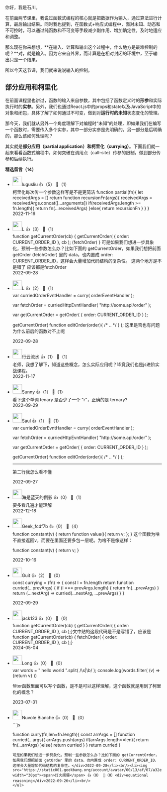 你好，我是石川。

在前面两节课里，我说过函数式编程的核心就是把数据作为输入，通过算法进行计算，最后输出结果。同时我也提到，在函数式+响应式编程中，面对未知、动态和不可控时，可以通过纯函数和不可变等手段减少副作用、增加确定性，及时地适应和调整。

那么现在你来想想，**在输入、计算和输出这个过程中，什么地方是最难控制的呢？**对，就是输入。因为它来自外界，而计算是在相对封闭的环境中，至于输出只是一个结果。

所以今天这节课，我们就来说说输入的控制。

## 部分应用和柯里化

在前面课程里也讲过，函数的输入来自参数，其中包括了函数定义时的**形参**和实际执行时的**实参**。另外，我们也通过React.js中的props和state以及JavaScript中的对象和闭包，具体了解了如何通过不可变，做到对**运行时的未知**状态变化的管理。

那今天，我们就从另外一个角度理解下对编程时“未知”的处理，即如果我们在编写一个函数时，需要传入多个实参，其中一部分实参是先明确的，另一部分是后明确的，那么该如何处理呢？

其实就是**部分应用（partial application）和柯里化（currying）**。下面我们就一起来看看函数式编程中，如何突破在调用点（call-site）传参的限制，做到部分传参和后续执行。
<div><strong>精选留言（14）</strong></div><ul>
<li><img src="https://static001.geekbang.org/account/avatar/00/15/08/e2/138689a8.jpg" width="30px"><span>lugusliu</span> 👍（5） 💬（1）<div>柯里化每次传一个参数这样写是不是更简洁
function partial(fn){
    let receivedArgs = []
    return function recursionFn(args){
        receivedArgs = receivedArgs.concat([...arguments])
        if(receivedArgs.length &gt;= fn.length){
            return fn(...receivedArgs)
        }else{
            return recursionFn
        }
    }
}</div>2022-11-16</li><br/><li><img src="https://static001.geekbang.org/account/avatar/00/2f/e6/a3/e7e97896.jpg" width="30px"><span>L</span> 👍（3） 💬（1）<div>
function getCurrentOrder(cb) {
    getCurrentOrder( { order: CURRENT_ORDER_ID }, cb );
    (fetchOrder)
}
可是如果我们想进一步具象化，预制一些参数怎么办？比如下面的 getCurrentOrder，如果我们想把前面 getOrder  (fetchOrder)    里的 data，也内置成 order: CURRENT_ORDER_ID，这样会大量增加代码结构的复杂性。
这两个地方是不是错了  应该都是fetchOrder
</div>2022-09-28</li><br/><li><img src="https://static001.geekbang.org/account/avatar/00/2f/e6/a3/e7e97896.jpg" width="30px"><span>L</span> 👍（2） 💬（1）<div>
var curriedOrderEvntHandler = curry( orderEventHandler );

var fetchOrder = curriedHttpEvntHandler( &quot;http:&#47;&#47;some.api&#47;order&quot; );

var getCurrentOrder = getOrder( { order: CURRENT_ORDER_ID } );

getCurrentOrder( function editOrder(order){ &#47;* .. *&#47; } );
这里是否也有问题 为什么前后的函数对不上呢</div>2022-09-28</li><br/><li><img src="https://static001.geekbang.org/account/avatar/00/14/f8/ce/495dfc91.jpg" width="30px"><span>行云流水</span> 👍（1） 💬（1）<div>老师，我想了解下，知道这些概念，怎么实际应用呢？毕竟我们也是js进阶实战课程。 </div>2022-11-17</li><br/><li><img src="https://static001.geekbang.org/account/avatar/00/19/70/1d/c59e0b59.jpg" width="30px"><span>Sunny</span> 👍（1） 💬（1）<div>看下这个单词 tenary 是否少了一个 &quot;r&quot;，正确的是 ternary? </div>2022-09-29</li><br/><li><img src="https://static001.geekbang.org/account/avatar/00/30/95/2c/b2ebf34d.jpg" width="30px"><span>Saul</span> 👍（1） 💬（1）<div>
var curriedOrderEvntHandler = curry( orderEventHandler );

var fetchOrder = curriedHttpEvntHandler( &quot;http:&#47;&#47;some.api&#47;order&quot; );

var getCurrentOrder = getOrder( { order: CURRENT_ORDER_ID } );

getCurrentOrder( function editOrder(order){ &#47;* .. *&#47; } );

--------------------------------------------------------------------------
第二行我怎么看不懂</div>2022-09-27</li><br/><li><img src="https://static001.geekbang.org/account/avatar/00/23/1b/6f/ee41e363.jpg" width="30px"><span>海是蓝天的倒影</span> 👍（0） 💬（1）<div>要多看几遍才能理解</div>2022-12-18</li><br/><li><img src="https://static001.geekbang.org/account/avatar/00/20/48/9e/9bbaa97d.jpg" width="30px"><span>Geek_fcdf7b</span> 👍（0） 💬（4）<div>
function constant(v) {
    return function value(){
        return v;
    };
}
这个函数为啥不直接返回v，而要在里面还要多包一层呢。为啥不是像这样：

function constant(v) {
    return v;
}</div>2022-10-16</li><br/><li><img src="https://static001.geekbang.org/account/avatar/00/20/48/15/63cc2633.jpg" width="30px"><span>Guit</span> 👍（2） 💬（0）<div>const currying = (fn) =&gt; {
  const l = fn.length
  return function curried(...prevArgs) {
    if (l === prevArgs.length) {
      return fn(...prevArgs)
    }
    return (...nextArg) =&gt; curried(...nextArg, ...prevArgs)
  }
}

</div>2022-09-29</li><br/><li><img src="" width="30px"><span>jack123</span> 👍（0） 💬（0）<div>function getCurrentOrder(cb) { getCurrentOrder( { order: CURRENT_ORDER_ID }, cb );}文中贴的这段代码是不是写错了，应该是function getCurrentOrder(cb) { fetchOrder( { order: CURRENT_ORDER_ID }, cb );}</div>2024-05-04</li><br/><li><img src="https://wx.qlogo.cn/mmopen/vi_32/ZMALpD4bKCVdsx8ymCC5Oo0oxibxIFGQzT6fP2B8MEgLGLktQRX4ictobkbcNBDTQibjoQNKBmWCKomNibWqHZ5kpg/132" width="30px"><span>Long</span> 👍（0） 💬（0）<div>var words = &quot;   hello world  &quot;.split( &#47;\s|\b&#47; );
console.log(words.filter( (v) =&gt; {return v} ))

filter函数里面可以写个函数，是不是可以这样理解，这个函数就是用到了柯里化的概念？</div>2023-07-31</li><br/><li><img src="https://static001.geekbang.org/account/avatar/00/20/0c/4d/90ab20d8.jpg" width="30px"><span>Nuvole Bianche</span> 👍（0） 💬（0）<div>```js

function curry(fn,len=fn.length){
  const arrArgs = []
  function curried(...args){
    arrArgs.push(args)
    if(arrArgs.length&gt;=len){
      return fn(...arrArgs)
    }else{
      return curried
    }
  }
  return curried
}

```</div>2023-03-23</li><br/><li><img src="https://static001.geekbang.org/account/avatar/00/2f/e6/a3/e7e97896.jpg" width="30px"><span>L</span> 👍（0） 💬（0）<div>
可是如果我们想进一步具象化，预制一些参数怎么办？比如下面的 getCurrentOrder，如果我们想把前面 getOrder 里的 data，也内置成 order: CURRENT_ORDER_ID，这样会大量增加代码结构的复杂性。</div>2022-09-28</li><br/><li><img src="https://static001.geekbang.org/account/avatar/00/13/af/07/a32e3f4e.jpg" width="30px"><span>灯火阑珊</span> 👍（0） 💬（0）<div>equational reasoning</div>2022-09-26</li><br/>
</ul>